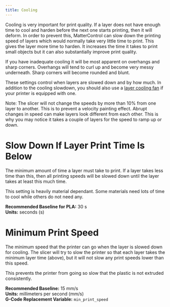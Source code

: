 ```yaml
---
title: Cooling
---
```


Cooling is very important for print quality. If a layer does not have enough time to cool and harden before the next one starts printing, then it will deform. In order to prevent this, MatterControl can slow down the printing speed of layers which would normally take very little time to print. This gives the layer more time to harden. It increases the time it takes to print small objects but it can also substantially improve print quality.

If you have inadequate cooling it will be most apparent on overhangs and sharp corners. Overhangs will tend to curl up and become very messy underneath. Sharp corners will become rounded and blunt.

These settings control when layers are slowed down and by how much. In addition to the cooling slowdown, you should also use a [layer cooling fan](fan) if your printer is equipped with one.

Note: The slicer will not change the speeds by more than 10% from one layer to another. This is to prevent a velocity painting effect. Abrupt changes in speed can make layers look different from each other. This is why you may notice it takes a couple of layers for the speed to ramp up or down.

Slow Down If Layer Print Time Is Below
======================================

The minimum amount of time a layer must take to print. If a layer takes less time than this, then all printing speeds will be slowed down until the layer takes at least this much time.

This setting is heavily material dependant. Some materials need lots of time to cool while others do not need any.

**Recommended Baseline for PLA:** 30 s  
**Units:** seconds (s)

Minimum Print Speed
===================

The minimum speed that the printer can go when the layer is slowed down for cooling. The slicer will try to slow the printer so that each layer takes the minimum layer time (above), but it will not slow any print speeds lower than this speed.

This prevents the printer from going so slow that the plastic is not extruded consistently.

**Recommended Baseline:** 15 mm/s  
**Units:** millimeters per second (mm/s)  
**G-Code Replacement Variable:** `min_print_speed`